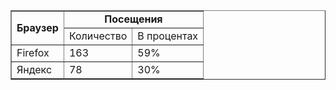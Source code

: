 <table border="1" cellpadding="5" cellspacing="0">
    <tr>
        <td rowspan="2"><b>Браузер</b></td>
        <td colspan="2" align="center"><b>Посещения</b></td>
    </tr>
    <tr>
        <td>Количество</td>
        <td>В процентах</td>
    </tr>
    <tr>
        <td>Firefox</td>
        <td>163</td>
        <td>59%</td>
    </tr>
    <tr>
        <td>Яндекс</td>
        <td>78</td>
        <td>30%</td>
    </tr>
</table>
    
